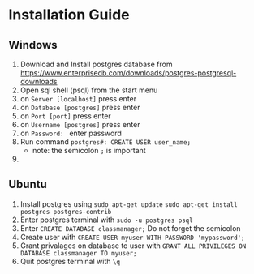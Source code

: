 # Installation Guide
## Windows
1. Download and Install postgres database from https://www.enterprisedb.com/downloads/postgres-postgresql-downloads
2. Open sql shell (psql) from the start menu
3. on `Server [localhost]` press enter
4. on `Database [postgres]` press enter
5. on `Port [port]` press enter
6. on `Username [postgres]` press enter
7. on `Password: ` enter password
8. Run command `postgres#: CREATE USER user_name;`
    * note: the semicolon `;` is important
9. 

## Ubuntu
1. Install postgres using `sudo apt-get update` `sudo apt-get install postgres postgres-contrib`
2. Enter postgres terminal with `sudo -u postgres psql`
3. Enter `CREATE DATABASE classmanager;` Do not forget the semicolon
4. Create user with `CREATE USER myuser WITH PASSWORD 'mypassword';`
5. Grant privalages on database to user with `GRANT ALL PRIVILEGES ON DATABASE classmanager TO myuser;`
6. Quit postgres terminal with `\q`